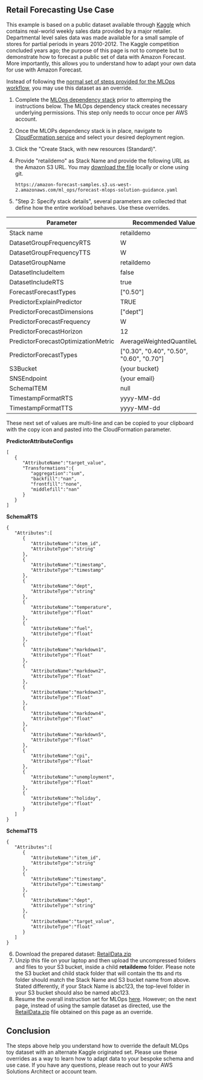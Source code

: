 ﻿## Retail Forecasting Use Case

This example is based on a public dataset available through [Kaggle](https://www.kaggle.com/c/walmart-recruiting-store-sales-forecasting) which contains real-world weekly sales data provided by a major retailer.  Departmental level sales data was made available for a small sample of stores for partial periods in years 2010-2012.  The Kaggle competition concluded years ago; the purpose of this page is not to compete but to demonstrate how to forecast a public set of data with Amazon Forecast.  More importantly, this allows you to understand how to adapt your own data for use with Amazon Forecast.

Instead of following the [normal set of steps provided for the MLOps workflow](https://github.com/aws-samples/amazon-forecast-samples/tree/main/ml_ops), you may use this dataset as an override.

1. Complete the [MLOps dependency stack](https://github.com/aws-samples/amazon-forecast-samples/blob/main/ml_ops/docs/DependencyStack.md) prior to attemping the instructions below.  The MLOps dependency stack creates necessary underlying permissions.  This step only needs to occur once per AWS account.
2.  Once the MLOPs dependency stack is in place, navigate to [CloudFormation service](https://us-west-2.console.aws.amazon.com/cloudformation) and select your desired deployment region.
3.  Click the "Create Stack, with new resources (Standard)".
4.  Provide "retaildemo" as Stack Name and provide the following URL as the Amazon S3 URL.  You may [download the file](https://amazon-forecast-samples.s3.us-west-2.amazonaws.com/ml_ops/forecast-mlops-solution-guidance.yaml) locally or clone using git.

	 ```
     https://amazon-forecast-samples.s3.us-west-2.amazonaws.com/ml_ops/forecast-mlops-solution-guidance.yaml
     ```

5.  "Step 2: Specify stack details", several parameters are collected that define how the entire workload behaves.  Use these overrides.

| Parameter | Recommended Value |
|--|--|
|Stack name|retaildemo|
|DatasetGroupFrequencyRTS|W|
|DatasetGroupFrequencyTTS|W|
|DatasetGroupName|retaildemo|
|DatasetIncludeItem|false|
|DatasetIncludeRTS|true|
|ForecastForecastTypes|["0.50"]|
|PredictorExplainPredictor| TRUE
|PredictorForecastDimensions |["dept"]|
|PredictorForecastFrequency |W|
|PredictorForecastHorizon | 12|
|PredictorForecastOptimizationMetric| AverageWeightedQuantileLoss|
|PredictorForecastTypes | ["0.30", "0.40", "0.50", "0.60", "0.70"]|
|S3Bucket | {your bucket} |
|SNSEndpoint | {your email} |
|SchemaITEM| null |
|TimestampFormatRTS |yyyy-MM-dd|
|TimestampFormatTTS |yyyy-MM-dd|

These next set of values are multi-line and can be copied to your clipboard with the copy icon and pasted into the CloudFormation parameter.

<b>PredictorAttributeConfigs</b>
```
[
   {
      "AttributeName":"target_value",
      "Transformations":{
         "aggregation":"sum",
         "backfill":"nan",
         "frontfill":"none",
         "middlefill":"nan"
      }
   }
]
```   


<b>SchemaRTS</b>
```
{
   "Attributes":[
      {
         "AttributeName":"item_id",
         "AttributeType":"string"
      },
      {
         "AttributeName":"timestamp",
         "AttributeType":"timestamp"
      },
      {
         "AttributeName":"dept",
         "AttributeType":"string"
      },
      {
         "AttributeName":"temperature",
         "AttributeType":"float"
      },
      {
         "AttributeName":"fuel",
         "AttributeType":"float"
      },
      {
         "AttributeName":"markdown1",
         "AttributeType":"float"
      },
      {
         "AttributeName":"markdown2",
         "AttributeType":"float"
      },
      {
         "AttributeName":"markdown3",
         "AttributeType":"float"
      },
      {
         "AttributeName":"markdown4",
         "AttributeType":"float"
      },
      {
         "AttributeName":"markdown5",
         "AttributeType":"float"
      },
      {
         "AttributeName":"cpi",
         "AttributeType":"float"
      },
      {
         "AttributeName":"unemployment",
         "AttributeType":"float"
      },
      {
         "AttributeName":"holiday",
         "AttributeType":"float"
      }
   ]
}
```   

<b>SchemaTTS</b>
```
{
   "Attributes":[
      {
         "AttributeName":"item_id",
         "AttributeType":"string"
      },
      {
         "AttributeName":"timestamp",
         "AttributeType":"timestamp"
      },
      {
         "AttributeName":"dept",
         "AttributeType":"string"
      },
      {
         "AttributeName":"target_value",
         "AttributeType":"float"
      }
   ]
}
```   
6. Download the prepared dataset: [RetailData.zip](https://amazon-forecast-samples.s3.us-west-2.amazonaws.com/ml_ops/RetailData.zip)
7. Unzip this file on your laptop and then upload the uncompressed folders and files to your S3 bucket, inside a child <b>retaildemo</b> folder.  Please note the S3 bucket and child stack folder that will contain the tts and rts folder should match the Stack Name and S3 bucket name from above.  Stated differently, if your Stack Name is abc123, the top-level folder in your S3 bucket should also be named abc123.
8. Resume the overall instruction set for MLOps [here](https://github.com/aws-samples/amazon-forecast-samples/blob/main/ml_ops/docs/UploadData.md).  However; on the next page, instead of using the sample dataset as directed, use the [RetailData.zip](https://amazon-forecast-samples.s3.us-west-2.amazonaws.com/ml_ops/RetailData.zip) file obtained on this page as an override.

## Conclusion

The steps above help you understand how to override the default MLOps toy dataset with an alternate Kaggle originated set.  Please use these overrides as a way to learn how to adapt data to your bespoke schema and use case.  If you have any questions, please reach out to your AWS Solutions Architect or account team.
